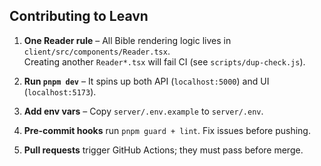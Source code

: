 ## Contributing to **Leavn**

1. **One Reader rule** – All Bible rendering logic lives in `client/src/components/Reader.tsx`.  
   Creating another `Reader*.tsx` will fail CI (see `scripts/dup-check.js`).

2. **Run `pnpm dev`** – It spins up both API (`localhost:5000`) and UI (`localhost:5173`).

3. **Add env vars** – Copy `server/.env.example` to `server/.env`.

4. **Pre-commit hooks** run `pnpm guard + lint`.  Fix issues before pushing.

5. **Pull requests** trigger GitHub Actions; they must pass before merge.